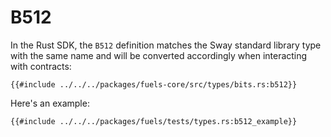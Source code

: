# B512

In the Rust SDK, the `B512` definition matches the Sway standard library type with the same name and will be converted accordingly when interacting with contracts:

```rust,ignore
{{#include ../../../packages/fuels-core/src/types/bits.rs:b512}}
```

Here's an example:

```rust,ignore
{{#include ../../../packages/fuels/tests/types.rs:b512_example}}
```
